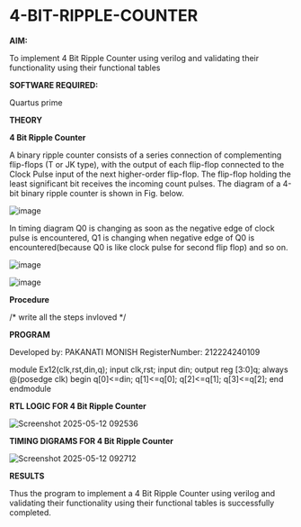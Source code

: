 # 4-BIT-RIPPLE-COUNTER

**AIM:**

To implement  4 Bit Ripple Counter using verilog and validating their functionality using their functional tables

**SOFTWARE REQUIRED:**

Quartus prime

**THEORY**

**4 Bit Ripple Counter**

A binary ripple counter consists of a series connection of complementing flip-flops (T or JK type), with the output of each flip-flop connected to the Clock Pulse input of the next higher-order flip-flop. The flip-flop holding the least significant bit receives the incoming count pulses. The diagram of a 4-bit binary ripple counter is shown in Fig. below.

![image](https://github.com/naavaneetha/4-BIT-RIPPLE-COUNTER/assets/154305477/cb4b74d4-31ab-4359-95d0-d22e67daba13)

In timing diagram Q0 is changing as soon as the negative edge of clock pulse is encountered, Q1 is changing when negative edge of Q0 is encountered(because Q0 is like clock pulse for second flip flop) and so on.

![image](https://github.com/naavaneetha/4-BIT-RIPPLE-COUNTER/assets/154305477/a573a7d6-014e-4e54-93e6-e2ac9530960b)

![image](https://github.com/naavaneetha/4-BIT-RIPPLE-COUNTER/assets/154305477/85e1958a-2fc1-49bb-9a9f-d58ccbf3663c)

**Procedure**

/* write all the steps invloved */

**PROGRAM**


 Developed by: PAKANATI MONISH RegisterNumber: 212224240109


module Ex12(clk,rst,din,q);
input clk,rst;
input din;
output reg [3:0]q;
always @(posedge clk)
begin
q[0]<=din;
q[1]<=q[0];
q[2]<=q[1];
q[3]<=q[2];
end
endmodule





**RTL LOGIC FOR 4 Bit Ripple Counter**


![Screenshot 2025-05-12 092536](https://github.com/user-attachments/assets/11c168aa-7157-42fd-8f9b-b88392532a87)



**TIMING DIGRAMS FOR 4 Bit Ripple Counter**


![Screenshot 2025-05-12 092712](https://github.com/user-attachments/assets/f8884a98-8ef2-4d9e-9b29-5618fe30abc8)



**RESULTS**


Thus the program to implement a 4 Bit Ripple Counter using verilog and validating their functionality using their functional tables is successfully completed.

